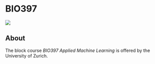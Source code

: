 # BIO397

<p>
    <img src="https://img.shields.io/badge/-Julia-9558B2?style=for-the-badge&logo=julia&logoColor=white"/>
</p>

## About
The block course *BIO397 Applied Machine Learning* is offered by the University of Zurich.
